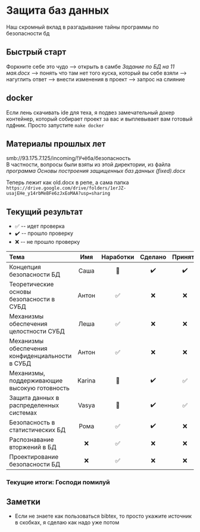# Защита баз данных
Наш скромный вклад в разгадывание тайны программы по безопасности бд

## Быстрый старт
Форкните себе это чудо --> открыть в самбе *Задание по БД на 11 мая.docx* --> понять что там нет того куска, который вы себе взяли --> нагуглить ответ --> внести изменения в проект --> запрос на слияние

## docker
Если лень скачивать ide для теха, я подвез замечательный докер контейнер, который собирает проект за вас и выплевывает вам готовый пдфник. Просто запустите `make docker`

## Материалы прошлых лет
smb://93.175.7.125/incoming/!Учёба/безопасность  
В частности, вопросы были взяты из этой директории, из файла *программа Основы построения защищенных баз данных (fixed).docx*

Теперь лежит как old.docx в репе, а сама папка ```https://drive.google.com/drive/folders/1erJZ-usajEHe_y14rbMeBFe6zJxEoMAA?usp=sharing```

## Текущий результат

* :white_check_mark: -- идет проверка
* :heavy_check_mark: -- прошло проверку
* :x: -- не прошло проверку

| Тема | Имя | Наработки | Сделано | Принято |
| :--- | :-: | :--------:| :-----: | :-----: |
| Концепция безопасности БД                       | Саша | :poop: | :heavy_check_mark: | :heavy_check_mark: |
| Теоретические основы безопасности в СУБД        | Антон | :white_check_mark: | :x: | :x: |
| Механизмы обеспечения целостности СУБД          | Леша | :white_check_mark: | :x: | :x: |
| Механизмы обеспечения конфиденциальности в СУБД | Антон | :white_check_mark: | :x: | :x: |
| Механизмы, поддерживающие высокую готовность    | Karina | :poop: | :heavy_check_mark: | :white_check_mark: |
| Защита данных в распределенных системах         | Vasya | :poop: | :heavy_check_mark: | :white_check_mark: |
| Безопасность в статистических БД                | Рома | :white_check_mark: | :heavy_check_mark: | :x: |
| Распознавание вторжений в БД                    | :x: | :white_check_mark: | :x: | :x: |
| Проектирование безопасности БД                  | :x: | :white_check_mark: | :x: | :x: |

### Текущие итоги: Господи помилуй

## Заметки
* Если не знаете как пользоваться bibtex, то просто укажите источник в скобках, я сделаю как надо уже потом
